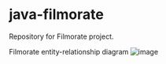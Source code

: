 # java-filmorate
Repository for Filmorate project.

Filmorate entity-relationship diagram
![image](https://github.com/pEvgeniy/java-filmorate/assets/113806896/8e7c6a5c-7fc6-466d-a812-4de674e0c945)

